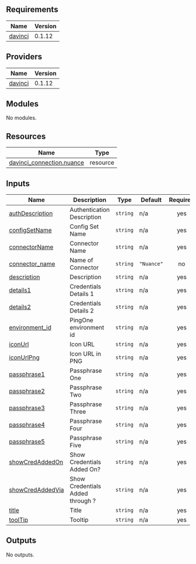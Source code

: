 <!-- BEGIN_TF_DOCS -->
## Requirements

| Name | Version |
|------|---------|
| <a name="requirement_davinci"></a> [davinci](#requirement\_davinci) | 0.1.12 |

## Providers

| Name | Version |
|------|---------|
| <a name="provider_davinci"></a> [davinci](#provider\_davinci) | 0.1.12 |

## Modules

No modules.

## Resources

| Name | Type |
|------|------|
| [davinci_connection.nuance](https://registry.terraform.io/providers/pingidentity/davinci/0.1.12/docs/resources/connection) | resource |

## Inputs

| Name | Description | Type | Default | Required |
|------|-------------|------|---------|:--------:|
| <a name="input_authDescription"></a> [authDescription](#input\_authDescription) | Authentication Description | `string` | n/a | yes |
| <a name="input_configSetName"></a> [configSetName](#input\_configSetName) | Config Set Name | `string` | n/a | yes |
| <a name="input_connectorName"></a> [connectorName](#input\_connectorName) | Connector Name | `string` | n/a | yes |
| <a name="input_connector_name"></a> [connector\_name](#input\_connector\_name) | Name of Connector | `string` | `"Nuance"` | no |
| <a name="input_description"></a> [description](#input\_description) | Description | `string` | n/a | yes |
| <a name="input_details1"></a> [details1](#input\_details1) | Credentials Details 1 | `string` | n/a | yes |
| <a name="input_details2"></a> [details2](#input\_details2) | Credentials Details 2 | `string` | n/a | yes |
| <a name="input_environment_id"></a> [environment\_id](#input\_environment\_id) | PingOne environment id | `string` | n/a | yes |
| <a name="input_iconUrl"></a> [iconUrl](#input\_iconUrl) | Icon URL | `string` | n/a | yes |
| <a name="input_iconUrlPng"></a> [iconUrlPng](#input\_iconUrlPng) | Icon URL in PNG | `string` | n/a | yes |
| <a name="input_passphrase1"></a> [passphrase1](#input\_passphrase1) | Passphrase One | `string` | n/a | yes |
| <a name="input_passphrase2"></a> [passphrase2](#input\_passphrase2) | Passphrase Two | `string` | n/a | yes |
| <a name="input_passphrase3"></a> [passphrase3](#input\_passphrase3) | Passphrase Three | `string` | n/a | yes |
| <a name="input_passphrase4"></a> [passphrase4](#input\_passphrase4) | Passphrase Four | `string` | n/a | yes |
| <a name="input_passphrase5"></a> [passphrase5](#input\_passphrase5) | Passphrase Five | `string` | n/a | yes |
| <a name="input_showCredAddedOn"></a> [showCredAddedOn](#input\_showCredAddedOn) | Show Credentials Added On? | `string` | n/a | yes |
| <a name="input_showCredAddedVia"></a> [showCredAddedVia](#input\_showCredAddedVia) | Show Credentials Added through ? | `string` | n/a | yes |
| <a name="input_title"></a> [title](#input\_title) | Title | `string` | n/a | yes |
| <a name="input_toolTip"></a> [toolTip](#input\_toolTip) | Tooltip | `string` | n/a | yes |

## Outputs

No outputs.
<!-- END_TF_DOCS -->
